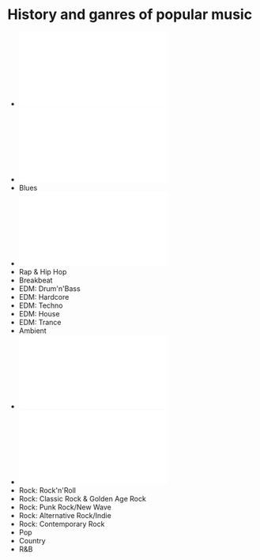 # History and ganres of popular music
- ![Gospel](../master/gospel.md)
- ![Jazz](../master/jazz.md)
- Blues
- ![Jamaican](../master/jamaican.md)
- Rap & Hip Hop
- Breakbeat
- EDM: Drum'n'Bass
- EDM: Hardcore
- EDM: Techno
- EDM: House
- EDM: Trance
- Ambient
- ![Industrial](../master/industrial.md)
- ![(Heavy) Metal](../master/metal.md)
- Rock: Rock'n'Roll
- Rock: Classic Rock & Golden Age Rock
- Rock: Punk Rock/New Wave
- Rock: Alternative Rock/Indie
- Rock: Contemporary Rock
- Pop
- Country
- R&B
